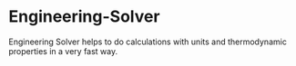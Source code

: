 # Engineering-Solver
Engineering Solver helps to do calculations with units and thermodynamic properties in a very fast way.

